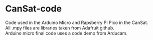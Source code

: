 # CanSat-code
Code used in the Arduino Micro and Rapsberry Pi Pico in the CanSat.\
All .mpy files are libraries taken from Adafruit github.\
Arduino micro final code uses a code demo from Arducam.

